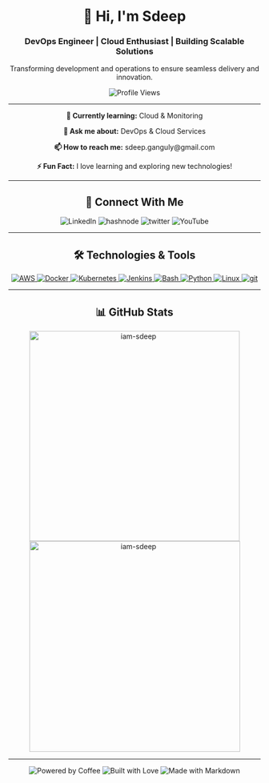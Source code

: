 <!-- Profile Header -->
<div align="center">
  <h1>👋 Hi, I'm Sdeep </h1>
  <h3>DevOps Engineer | Cloud Enthusiast | Building Scalable Solutions</h3>
  <p>Transforming development and operations to ensure seamless delivery and innovation.</p>
  
  <!-- Profile Views -->
  <img src="https://komarev.com/ghpvc/?username=iam-sdeep&label=Profile%20Views&color=blue&style=for-the-badge" alt="Profile Views" />
</div>

<hr>

<!-- About Section -->
<div align="center">
  <p><strong>🌱 Currently learning:</strong> Cloud & Monitoring</p>
  <p><strong>💬 Ask me about:</strong> DevOps & Cloud Services</p>
  <p><strong>📫 How to reach me:</strong> sdeep.ganguly@gmail.com</p>
  <p><strong>⚡ Fun Fact:</strong> I love learning and exploring new technologies!</p>
</div>

<hr>
<!--
Blog Posts Section
<h2 align="center">📝 Recent Blog Posts</h2>
<div align="center">
   Dynamic Blog Posts 
     BLOG-POST-LIST:START 
      [https://sdeep.hashnode.dev/](https://sdeep.hashnode.dev/devops-zero-to-hero-introduction-to-devops)
     BLOG-POST-LIST:END
</div> -->

<!-- <hr> -->

<!-- Connect Section -->
<h2 align="center">🔗 Connect With Me</h2>
<div align="center">
 <!-- <a href="https://linkedin.com/in/" target="_blank"> -->
    <img src="https://img.icons8.com/color/48/000000/linkedin.png" alt="LinkedIn" />
  </a>
<!--  <a href="https://medium.com/" target="_blank"> -->
<!--    <img src="https://img.icons8.com/ios-filled/50/000000/medium-monogram.png" alt="Medium" />
  </a> -->
  <!--  <a href="https://medium.com/" target="_blank"> -->
    <img src="https://img.icons8.com/color/48/hashnode.png" alt="hashnode" />
  </a>
   <!--  <a href="https://medium.com/" target="_blank"> -->
    <img src="https://img.icons8.com/fluency/48/twitter.png" alt="twitter" />
  </a>
 <!-- <a href="" target="_blank"> -->
    <img src="https://img.icons8.com/color/48/000000/youtube-play.png" alt="YouTube" />
  </a>
</div>

<hr>

<!-- Skills Section -->
<h2 align="center">🛠️ Technologies & Tools</h2>
<div align="center">
  <a href="https://aws.amazon.com" target="_blank">
    <img src="https://img.icons8.com/color/48/000000/amazon-web-services.png" alt="AWS" />
  </a>
  <a href="https://www.docker.com" target="_blank">
    <img src="https://img.icons8.com/color/48/000000/docker.png" alt="Docker" />
  </a>
  <a href="https://kubernetes.io" target="_blank">
    <img src="https://img.icons8.com/color/48/000000/kubernetes.png" alt="Kubernetes" />
  </a>
  <a href="https://www.jenkins.io" target="_blank">
    <img src="https://img.icons8.com/color/48/000000/jenkins.png" alt="Jenkins" />
  </a>
  <a href="https://www.gnu.org/software/bash/" target="_blank">
    <img src="https://img.icons8.com/color/48/000000/console.png" alt="Bash" />
  </a>
  <a href="https://www.python.org" target="_blank">
    <img src="https://img.icons8.com/color/48/000000/python.png" alt="Python" />
  </a>
  <a href="https://www.linux.org/" target="_blank">
    <img src="https://img.icons8.com/color/48/000000/linux.png" alt="Linux" />
  </a>
  <a href="https://www.git-scm.com" target="_blank">
    <img src="https://img.icons8.com/color/48/git.png" alt="git" />
  </a>
</div>

<hr>
<!-- GitHub Stats Section -->
<!-- <h2 align="center">📊 GitHub Stats</h2>
<div align="center">
  <img src="https://github-readme-stats.vercel.app/api/top-langs?username=omnagare9975&show_icons=true&theme=radical&layout=compact" alt="Top Languages" />
  <img src="https://github-readme-stats.vercel.app/api?username=omnagare9975&show_icons=true&theme=radical" alt="GitHub Stats" />
  <img src="https://github-readme-streak-stats.herokuapp.com/?user=omnagare9975&theme=radical" alt="GitHub Streak" />
</div> -->

 <!-- <hr> -->
<h2 align="center">📊 GitHub Stats</h2>

<div align="center">
  <!--<img align="left" src="https://github-readme-stats.vercel.app/api/top-langs?username=iam-sdeep&show_icons=true&locale=en&theme=radical" alt="iam-sdeep" height="358"/> -->
  
  <img align="center" src="https://github-readme-stats.vercel.app/api?username=iam-sdeep&show_icons=true&locale=en&theme=radical" alt="iam-sdeep" width="420"/>
  
  <img align="center" src="https://github-readme-streak-stats.herokuapp.com/?user=iam-sdeep&theme=radical" alt="iam-sdeep " width="421" />
</div>

<hr>

<!-- Footer Badges -->
<div align="center">
  <img src="https://forthebadge.com/images/badges/powered-by-coffee.svg" alt="Powered by Coffee" />
  <img src="https://forthebadge.com/images/badges/built-with-love.svg" alt="Built with Love" />
  <img src="https://forthebadge.com/images/badges/made-with-markdown.svg" alt="Made with Markdown" />
</div>
